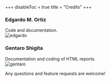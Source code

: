 +++
disableToc = true
title = "Credits"
+++

### Edgardo M. Ortiz [<i class="fas fa-envelope fa-1x"></i>](mailto:e.ortiz.v&#64;gmail.com) [<i class="fab fa-github fa-1x"></i>](https://github.com/edgardomortiz) [<i class="fab fa-twitter fa-1x"></i>](https://twitter.com/edgardomortiz)

Code and documentation.  
![edgardo](/captus.docs/images/credits_edgardo.jpg?height=350px&classes=left,shadow)

### Gentaro Shigita [<i class="fas fa-envelope fa-1x"></i>](mailto:gentaro.shigita&#64;tum.de) [<i class="fab fa-github fa-1x"></i>](https://github.com/shigita) [<i class="fab fa-twitter fa-1x"></i>](https://twitter.com/gentaro_shigita)

Documentation and coding of HTML reports.  
![gentaro](/captus.docs/images/credits_gentaro.jpg?width=350px&classes=left,shadow)

Any questions and feature requests are welcome!